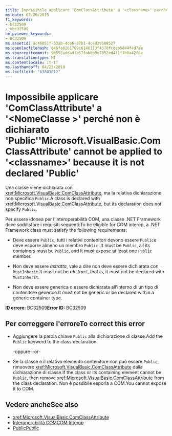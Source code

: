 ```yaml
---
title: Impossibile applicare 'ComClassAttribute' a '<classname>' perché non è dichiarato 'Public'
ms.date: 07/20/2015
f1_keywords:
- bc32509
- vbc32509
helpviewer_keywords:
- BC32509
ms.assetid: ac46851f-53ab-4ce6-87b1-4c4d29508527
ms.openlocfilehash: 846fa8261769c6146113f4370fcdeb5d44f4d7ae
ms.sourcegitcommit: 9b552addadfb57fab0b9e7852ed4f1f1b8a42f8e
ms.translationtype: MT
ms.contentlocale: it-IT
ms.lasthandoff: 04/23/2019
ms.locfileid: "61803012"
---
```

# <a name="microsoftvisualbasiccomclassattribute-cannot-be-applied-to-classname-because-it-is-not-declared-public"></a><span data-ttu-id="a6fc6-102">Impossibile applicare 'ComClassAttribute' a '\<NomeClasse >' perché non è dichiarato 'Public'</span><span class="sxs-lookup"><span data-stu-id="a6fc6-102">'Microsoft.VisualBasic.ComClassAttribute' cannot be applied to '\<classname>' because it is not declared 'Public'</span></span>
<span data-ttu-id="a6fc6-103">Una classe viene dichiarata con <xref:Microsoft.VisualBasic.ComClassAttribute>, ma la relativa dichiarazione non specifica `Public`.</span><span class="sxs-lookup"><span data-stu-id="a6fc6-103">A class is declared with <xref:Microsoft.VisualBasic.ComClassAttribute>, but its declaration does not specify `Public`.</span></span>  
  
 <span data-ttu-id="a6fc6-104">Per essere idonea per l'interoperabilità COM, una classe .NET Framework deve soddisfare i requisiti seguenti:</span><span class="sxs-lookup"><span data-stu-id="a6fc6-104">To be eligible for COM interop, a .NET Framework class must satisfy the following requirements:</span></span>  
  
-   <span data-ttu-id="a6fc6-105">Deve essere `Public`, tutti i relativi contenitori devono essere `Public`e deve esporre almeno un membro `Public` .</span><span class="sxs-lookup"><span data-stu-id="a6fc6-105">It must be `Public`, all its containers must be `Public`, and it must expose at least one `Public` member.</span></span>  
  
-   <span data-ttu-id="a6fc6-106">Non deve essere *astratta*, vale a dire non deve essere dichiarata con `MustInherit`.</span><span class="sxs-lookup"><span data-stu-id="a6fc6-106">It must not be *abstract*, that is, it must not be declared with `MustInherit`.</span></span>  
  
-   <span data-ttu-id="a6fc6-107">Non deve essere generica o essere dichiarata all'interno di un tipo di contenitore generico.</span><span class="sxs-lookup"><span data-stu-id="a6fc6-107">It must not be generic or be declared within a generic container type.</span></span>  
  
 <span data-ttu-id="a6fc6-108">**ID errore:** BC32509</span><span class="sxs-lookup"><span data-stu-id="a6fc6-108">**Error ID:** BC32509</span></span>  
  
## <a name="to-correct-this-error"></a><span data-ttu-id="a6fc6-109">Per correggere l'errore</span><span class="sxs-lookup"><span data-stu-id="a6fc6-109">To correct this error</span></span>  
  
-   <span data-ttu-id="a6fc6-110">Aggiungere la parola chiave `Public` alla dichiarazione di classe.</span><span class="sxs-lookup"><span data-stu-id="a6fc6-110">Add the `Public` keyword to the class declaration.</span></span>  
  
     <span data-ttu-id="a6fc6-111">-oppure-</span><span class="sxs-lookup"><span data-stu-id="a6fc6-111">-or-</span></span>  
  
-   <span data-ttu-id="a6fc6-112">Se la classe o il relativo elemento contenitore non può essere `Public`, rimuovere <xref:Microsoft.VisualBasic.ComClassAttribute> dalla dichiarazione di classe.</span><span class="sxs-lookup"><span data-stu-id="a6fc6-112">If the class or its containing element cannot be `Public`, then remove <xref:Microsoft.VisualBasic.ComClassAttribute> from the class declaration.</span></span> <span data-ttu-id="a6fc6-113">Non è possibile esporla a COM.</span><span class="sxs-lookup"><span data-stu-id="a6fc6-113">You cannot expose it to COM.</span></span>  
  
## <a name="see-also"></a><span data-ttu-id="a6fc6-114">Vedere anche</span><span class="sxs-lookup"><span data-stu-id="a6fc6-114">See also</span></span>

- <xref:Microsoft.VisualBasic.ComClassAttribute>
- [<span data-ttu-id="a6fc6-115">Interoperabilità COM</span><span class="sxs-lookup"><span data-stu-id="a6fc6-115">COM Interop</span></span>](../../visual-basic/programming-guide/com-interop/index.md)
- [<span data-ttu-id="a6fc6-116">Public</span><span class="sxs-lookup"><span data-stu-id="a6fc6-116">Public</span></span>](../../visual-basic/language-reference/modifiers/public.md)
